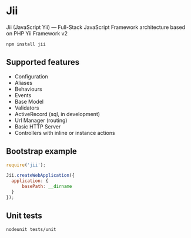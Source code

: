Jii
====

Jii (JavaScript Yii) — Full-Stack JavaScript Framework architecture based on PHP Yii Framework v2

    npm install jii

Supported features
---

- Configuration
- Aliases
- Behaviours
- Events
- Base Model
- Validators
- ActiveRecord (sql, in development)
- Url Manager (routing)
- Basic HTTP Server
- Controllers with inline or instance actions

Bootstrap example
---

```js
require('jii');

Jii.createWebApplication({
  application: {
      basePath: __dirname
  }
});
```

Unit tests
---

```sh
nodeunit tests/unit
```
